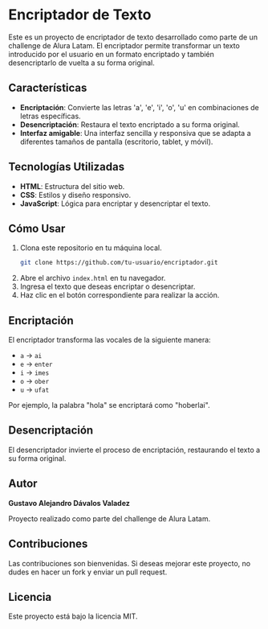 # Encriptador de Texto

Este es un proyecto de encriptador de texto desarrollado como parte de un challenge de Alura Latam. El encriptador permite transformar un texto introducido por el usuario en un formato encriptado y también desencriptarlo de vuelta a su forma original.

## Características

- **Encriptación**: Convierte las letras 'a', 'e', 'i', 'o', 'u' en combinaciones de letras específicas.
- **Desencriptación**: Restaura el texto encriptado a su forma original.
- **Interfaz amigable**: Una interfaz sencilla y responsiva que se adapta a diferentes tamaños de pantalla (escritorio, tablet, y móvil).

## Tecnologías Utilizadas

- **HTML**: Estructura del sitio web.
- **CSS**: Estilos y diseño responsivo.
- **JavaScript**: Lógica para encriptar y desencriptar el texto.

## Cómo Usar

1. Clona este repositorio en tu máquina local.
   ```bash
   git clone https://github.com/tu-usuario/encriptador.git
   ```
2. Abre el archivo `index.html` en tu navegador.
3. Ingresa el texto que deseas encriptar o desencriptar.
4. Haz clic en el botón correspondiente para realizar la acción.

## Encriptación

El encriptador transforma las vocales de la siguiente manera:

- `a` -> `ai`
- `e` -> `enter`
- `i` -> `imes`
- `o` -> `ober`
- `u` -> `ufat`

Por ejemplo, la palabra "hola" se encriptará como "hoberlai".

## Desencriptación

El desencriptador invierte el proceso de encriptación, restaurando el texto a su forma original.

## Autor

**Gustavo Alejandro Dávalos Valadez**

Proyecto realizado como parte del challenge de Alura Latam.

## Contribuciones

Las contribuciones son bienvenidas. Si deseas mejorar este proyecto, no dudes en hacer un fork y enviar un pull request.

## Licencia

Este proyecto está bajo la licencia MIT.
